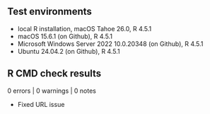 ## Test environments

* local R installation, macOS Tahoe 26.0, R 4.5.1
* macOS 15.6.1 (on Github), R 4.5.1
* Microsoft Windows Server 2022 10.0.20348 (on Github), R 4.5.1
* Ubuntu 24.04.2 (on Github), R 4.5.1

## R CMD check results

0 errors | 0 warnings | 0 notes

- Fixed URL issue